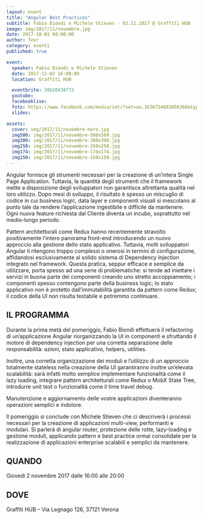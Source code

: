 ```yaml
---
layout: event
title: "Angular Best Practices"
subtitle: Fabio Biondi e Michele Stieven - 02.11.2017 @ Graffiti HUB
image: img/2017/11/novembre.jpg
date: 2017-10-01 00:00:00
author: fevr
category: eventi
published: true

event:
  speaker: Fabio Biondi e Michele Stieven
  date: 2017-11-02 16:00:00
  location: Graffiti HUB

  eventbrite: 38620438772
  youtube:
  facebooklive: 
  foto: https://www.facebook.com/media/set/?set=oa.1636754683056366&type=3
  slides:

assets:
  cover: img/2017/11/novembre-hero.jpg
  img500: img/2017/11/novembre-500x500.jpg
  img300: img/2017/11/novembre-300x300.jpg
  img250: img/2017/11/novembre-250x250.jpg
  img174: img/2017/11/novembre-174x174.jpg
  img150: img/2017/11/novembre-150x150.jpg
---
```


Angular fornisce gli strumenti necessari per la creazione di un’intera Single Page Application.
Tuttavia, la quantità degli strumenti che il framework mette a disposizione degli sviluppatori non garantisce
altrettanta qualità nel loro utilizzo.
Dopo mesi di sviluppo, il risultato è spesso un miscuglio di codice in cui business logic, data layer e componenti
visuali si mescolano al punto tale da rendere l’applicazione ingestibile e difficile da mantenere.
Ogni nuova feature richiesta dal Cliente diventa un incubo, soprattutto nel medio-lungo periodo.

Pattern architetturali come Redux hanno recentemente stravolto positivamente l’intero panorama front-end
introducendo un nuovo approccio alla gestione dello stato applicativo.
Tuttavia, molti sviluppatori Angular li ritengono troppo complessi o onerosi in termini di configurazione,
affidandosi esclusivamente al solido sistema di Dependency Injection integrato nel framework.
Questa pratica, seppur efficace e semplice da utilizzare, porta spesso ad una serie di problematiche:
si tende ad iniettare i servizi in buona parte dei componenti creando uno stretto accoppiamento; i componenti
spesso contengono parte della business logic; lo stato applicativo non è protetto dall’immutabilità garantita
da pattern come Redux; il codice della UI non risulta testabile e potremmo continuare.

## IL PROGRAMMA
Durante la prima metà del pomeriggio, Fabio Biondi effettuerà il refactoring di un’applicazione Angular riorganizzando
la UI in componenti e sfruttando il motore di dependency injection per una corretta separazione delle responsabilità:
azioni, stato applicativo, helpers, utilities.

Inoltre, una corretta organizzazione dei moduli e l’utilizzo di un approccio totalmente stateless nella creazione della
UI garantiranno inoltre un’elevata scalabilità: sarà infatti molto semplice implementare funzionalità come il lazy
loading, integrare pattern architetturali come Redux o MobX State Tree, introdurre unit test o funzionalità come il
time travel debug.

Manutenzione e aggiornamento delle vostre applicazioni diventeranno operazioni semplici e indolore.

Il pomeriggio si conclude con Michele Stieven che ci descriverà i processi necessari per la creazione di applicazioni
multi-view, performanti e modulari.
Si parlerà di angular router, protezione delle rotte, lazy-loading e gestione moduli, applicando pattern e best practice
ormai consolidate per la realizzazione di applicazioni enterprise scalabili e semplici da mantenere.

## QUANDO

Giovedì 2 novembre 2017 dalle 16:00 alle 20:00

## DOVE

Graffiti HUB – Via Legnago 126, 37121 Verona
